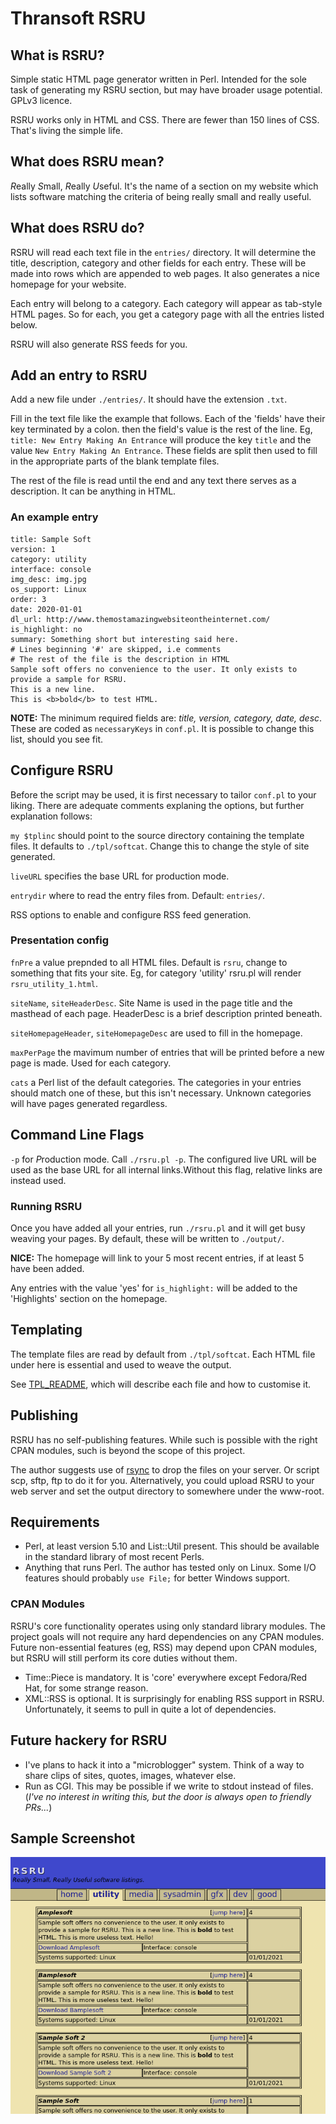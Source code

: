 # Thransoft RSRU

## What is RSRU?
Simple static HTML page generator written in Perl. Intended for the sole task of generating my RSRU section, but may have broader usage potential. GPLv3 licence.

RSRU works only in HTML and CSS. There are fewer than 150 lines of CSS. That's living the simple life.

## What does RSRU mean?
*R*eally *S*mall, *R*eally *U*seful. It's the name of a section on my website which lists software matching the criteria of being really small and really useful.

## What does RSRU do?
RSRU will read each text file in the `entries/` directory. It will determine the title, description, category and other fields for each entry. These will be made into rows which are appended to web pages. It also generates a nice homepage for your website.

Each entry will belong to a category. Each category will appear as tab-style HTML pages. So for each, you get a category page with all the entries listed below.

RSRU will also generate RSS feeds for you.

## Add an entry to RSRU
Add a new file under `./entries/`. It should have the extension `.txt`.

Fill in the text file like the example that follows. Each of the 'fields' have their key terminated by a colon. then the field's value is the rest of the line. Eg, `title: New Entry Making An Entrance` will produce the key `title` and the value `New Entry Making An Entrance`. These fields are split then used to fill in the appropriate parts of the blank template files.

The rest of the file is read until the end and any text there serves as a description. It can be anything in HTML.

### An example entry

```
title: Sample Soft
version: 1
category: utility
interface: console
img_desc: img.jpg
os_support: Linux
order: 3
date: 2020-01-01
dl_url: http://www.themostamazingwebsiteontheinternet.com/
is_highlight: no
summary: Something short but interesting said here.
# Lines beginning '#' are skipped, i.e comments
# The rest of the file is the description in HTML
Sample soft offers no convenience to the user. It only exists to provide a sample for RSRU.
This is a new line.
This is <b>bold</b> to test HTML.
```

**NOTE:** The minimum required fields are: _title, version, category, date, desc_. These are coded as `necessaryKeys` in `conf.pl`. It is possible to change this list, should you see fit.

## Configure RSRU
Before the script may be used, it is first necessary to tailor `conf.pl` to your liking. There are adequate comments explaning the options, but further explanation follows:

`my $tplinc` should point to the source directory containing the template files. It defaults to `./tpl/softcat`. Change this to change the style of site generated.

`liveURL` specifies the base URL for production mode.

`entrydir` where to read the entry files from. Default: `entries/`.

RSS options to enable and configure RSS feed generation.

### Presentation config
`fnPre` a value prepnded to all HTML files. Default is `rsru`, change to something that fits your site. Eg, for category 'utility' rsru.pl will render `rsru_utility_1.html`.

`siteName`, `siteHeaderDesc`. Site Name is used in the page title and the masthead of each page. HeaderDesc is a brief description printed beneath.

`siteHomepageHeader`, `siteHomepageDesc` are used to fill in the homepage.

`maxPerPage` the mavimum number of entries that will be printed before a new page is made. Used for each category.

`cats` a Perl list of the default categories. The categories in your entries should match one of these, but this isn't necessary. Unknown categories will have pages generated regardless.

## Command Line Flags

`-p` for *P*roduction mode. Call `./rsru.pl -p`. The configured live URL will be used as the base URL for all internal links.Without this flag, relative links are instead used.


### Running RSRU

Once you have added all your entries, run `./rsru.pl` and it will get busy weaving your pages. By default, these will be written to `./output/`.

**NICE:** The homepage will link to your 5 most recent entries, if at least 5 have been added.

Any entries with the value 'yes' for `is_highlight:` will be added to the 'Highlights' section on the homepage.

## Templating
The template files are read by default from `./tpl/softcat`. Each HTML file under here is essential and used to weave the output.

See [TPL_README](TPL_README.md), which will describe each file and how to customise it.

## Publishing
RSRU has no self-publishing features. While such is possible with the right CPAN modules, such is beyond the scope of this project. 

The author suggests use of [rsync](http://rsync.samba.org) to drop the files on your server. Or script scp, sftp, ftp to do it for you. Alternatively, you could upload RSRU to your web server and set the output directory to somewhere under the www-root.

## Requirements
* Perl, at least version 5.10 and List::Util present. This should be available in the standard library of most recent Perls.
* Anything that runs Perl. The author has tested only on Linux. Some I/O features should probably `use File;` for better Windows support.

### CPAN Modules
RSRU's core functionality operates using only standard library modules. The project goals will not require any hard dependencies on any CPAN modules. Future non-essential features (eg, RSS) may depend upon CPAN modules, but RSRU will still perform its core duties without them.

- Time::Piece is mandatory. It is 'core' everywhere except Fedora/Red Hat, for some strange reason.
- XML::RSS is optional. It is surprisingly for enabling RSS support in RSRU. Unfortunately, it seems to pull in quite a lot of dependencies.

## Future hackery for RSRU
* I've plans to hack it into a "microblogger" system. Think of a way to share clips of sites, quotes, images, whatever else.
* Run as CGI. This may be possible if we write to stdout instead of files. (_I've no interest in writing this, but the door is always open to friendly PRs..._)

## Sample Screenshot

![RSRU Screenshot](misc/rsru1.png)

